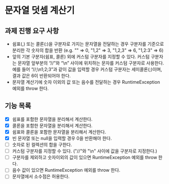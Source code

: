 # 문자열 덧셈 계산기
## 과제 진행 요구 사항
* 쉼표(,) 또는 콜론(:)을 구분자로 가지는 문자열을 전달하는 경우 구분자를 기준으로 분리한 각 숫자의 합을 반환 (e.g. "" => 0, "1,2" => 3, "1,2,3" => 6, "1,2:3" => 6)
* 앞의 기본 구분자(쉼표, 콜론) 외에 커스텀 구분자를 지정할 수 있다. 커스텀 구분자는 문자열 앞부분의 “//”와 “\n” 사이에 위치하는 문자를 커스텀 구분자로 사용한다. 예를 들어 “//;\n1;2;3”과 같이 값을 입력할 경우 커스텀 구분자는 세미콜론(;)이며, 결과 값은 6이 반환되어야 한다.
* 문자열 계산기에 숫자 이외의 값 또는 음수를 전달하는 경우 RuntimeException 예외를 throw 한다.

## 기능 목록
- [X] 쉼표를 포함한 문자열을 분리해서 계산한다.
- [X] 콜론을 포함한 문자열을 분리해서 계산한다.
- [X] 쉼표와 콜론을 포함한 문자열을 분리해서 계산한다.
- [X] 빈 문자열 또는 null을 입력할 경우 0을 반환해야 한다.
- [ ] 숫자로 된 컬렉션의 합을 구한다.
- [ ] 커스텀 구분자를 지정할 수 있다. ("//"와 "\n" 사이에 값을 구분자로 지정한다.)
- [ ] 구분자를 제외하고 숫자이외의 값이 있으면 RuntimeException 예외를 throw 한다.
- [ ] 음수 값이 있으면 RuntimeException 예외를 throw 한다.
- [ ] 문자열에서 소수점은 허용한다.